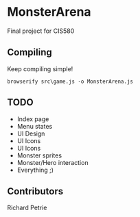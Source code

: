 # MonsterArena

Final project for CIS580

## Compiling

Keep compiling simple!

```browserify src\game.js -o MonsterArena.js```

## TODO

* Index page
* Menu states
* UI Design
* UI Icons
* UI Icons
* Monster sprites
* Monster/Hero interaction
* Everything ;)

## Contributors

Richard Petrie
